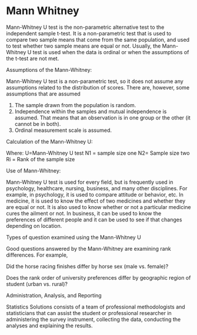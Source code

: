 # Mann Whitney
Mann-Whitney U test is the non-parametric alternative test to the independent sample t-test.  It is a non-parametric test that is used to compare two sample means that come from the same population, and used to test whether two sample means are equal or not.  Usually, the Mann-Whitney U test is used when the data is ordinal or when the assumptions of the t-test are not met.


Assumptions of the Mann-Whitney:

Mann-Whitney U test is a non-parametric test, so it does not assume any assumptions related to the distribution of scores.  There are, however, some assumptions that are assumed
1. The sample drawn from the population is random.
2. Independence within the samples and mutual independence is assumed.  That means that an observation is in one group or the other (it cannot be in both).
3. Ordinal measurement scale is assumed.

Calculation of the Mann-Whitney U:


Where:
U=Mann-Whitney U test
N1 = sample size one
N2= Sample size two
Ri = Rank of the sample size

Use of Mann-Whitney: 

Mann-Whitney U test is used for every field, but is frequently used in psychology, healthcare, nursing, business, and many other disciplines.  For example, in psychology, it is used to compare attitude or behavior, etc.  In medicine, it is used to know the effect of two medicines and whether they are equal or not.  It is also used to know whether or not a particular medicine cures the ailment or not.  In business, it can be used to know the preferences of different people and it can be used to see if that changes depending on location.

Types of question examined using the Mann-Whitney U

Good questions answered by the Mann-Whitney are examining rank differences.  For example,

Did the horse racing finishes differ by horse sex (male vs. female)?

Does the rank order of university preferences differ by geographic region of student (urban vs. rural)?

Administration, Analysis, and Reporting

Statistics Solutions consists of a team of professional methodologists and statisticians that can assist the student or professional researcher in administering the survey instrument, collecting the data, conducting the analyses and explaining the results.
